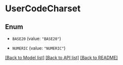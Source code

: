 # UserCodeCharset

## Enum


* `BASE20` (value: `"BASE20"`)

* `NUMERIC` (value: `"NUMERIC"`)


[[Back to Model list]](../README.md#documentation-for-models) [[Back to API list]](../README.md#documentation-for-api-endpoints) [[Back to README]](../README.md)


